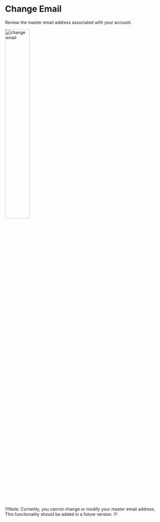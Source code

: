# Change Email

Review the master email address associated with your account.

<img src="/static/images/account-change-email.png" alt="change email" style="width: 40%; display: block"></a>

!!!Note:
Currently, you cannot change or modify your master email address. This functionality should be added in a future version. 
!!!
